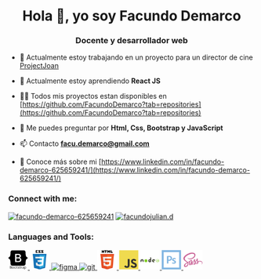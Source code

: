 <h1 align="center">Hola 👋, yo soy Facundo Demarco</h1>
<h3 align="center">Docente y desarrollador web</h3>

- 🔭 Actualmente estoy trabajando en un proyecto para un director de cine [ProjectJoan](https://github.com/FacundoDemarco/proyectojoan)

- 🌱 Actualmente estoy aprendiendo **React JS**

- 👨‍💻 Todos mis proyectos estan disponibles en [https://github.com/FacundoDemarco?tab=repositories](https://github.com/FacundoDemarco?tab=repositories)

- 💬 Me puedes preguntar por **Html, Css, Bootstrap y JavaScript**

- 📫 Contacto **facu.demarco@gmail.com**

- 📄 Conoce más sobre mi [https://www.linkedin.com/in/facundo-demarco-625659241/](https://www.linkedin.com/in/facundo-demarco-625659241/)

<h3 align="left">Connect with me:</h3>
<p align="left">
<a href="https://linkedin.com/in/facundo-demarco-625659241" target="blank"><img align="center" src="https://raw.githubusercontent.com/rahuldkjain/github-profile-readme-generator/master/src/images/icons/Social/linked-in-alt.svg" alt="facundo-demarco-625659241" height="30" width="40" /></a>
<a href="https://instagram.com/facundojulian.d" target="blank"><img align="center" src="https://raw.githubusercontent.com/rahuldkjain/github-profile-readme-generator/master/src/images/icons/Social/instagram.svg" alt="facundojulian.d" height="30" width="40" /></a>
</p>

<h3 align="left">Languages and Tools:</h3>
<p align="left"> <a href="https://getbootstrap.com" target="_blank" rel="noreferrer"> <img src="https://raw.githubusercontent.com/devicons/devicon/master/icons/bootstrap/bootstrap-plain-wordmark.svg" alt="bootstrap" width="40" height="40"/> </a> <a href="https://www.w3schools.com/css/" target="_blank" rel="noreferrer"> <img src="https://raw.githubusercontent.com/devicons/devicon/master/icons/css3/css3-original-wordmark.svg" alt="css3" width="40" height="40"/> </a> <a href="https://www.figma.com/" target="_blank" rel="noreferrer"> <img src="https://www.vectorlogo.zone/logos/figma/figma-icon.svg" alt="figma" width="40" height="40"/> </a> <a href="https://git-scm.com/" target="_blank" rel="noreferrer"> <img src="https://www.vectorlogo.zone/logos/git-scm/git-scm-icon.svg" alt="git" width="40" height="40"/> </a> <a href="https://www.w3.org/html/" target="_blank" rel="noreferrer"> <img src="https://raw.githubusercontent.com/devicons/devicon/master/icons/html5/html5-original-wordmark.svg" alt="html5" width="40" height="40"/> </a> <a href="https://developer.mozilla.org/en-US/docs/Web/JavaScript" target="_blank" rel="noreferrer"> <img src="https://raw.githubusercontent.com/devicons/devicon/master/icons/javascript/javascript-original.svg" alt="javascript" width="40" height="40"/> </a> <a href="https://nodejs.org" target="_blank" rel="noreferrer"> <img src="https://raw.githubusercontent.com/devicons/devicon/master/icons/nodejs/nodejs-original-wordmark.svg" alt="nodejs" width="40" height="40"/> </a> <a href="https://www.photoshop.com/en" target="_blank" rel="noreferrer"> <img src="https://raw.githubusercontent.com/devicons/devicon/master/icons/photoshop/photoshop-line.svg" alt="photoshop" width="40" height="40"/> </a> <a href="https://sass-lang.com" target="_blank" rel="noreferrer"> <img src="https://raw.githubusercontent.com/devicons/devicon/master/icons/sass/sass-original.svg" alt="sass" width="40" height="40"/> </a> </p>

